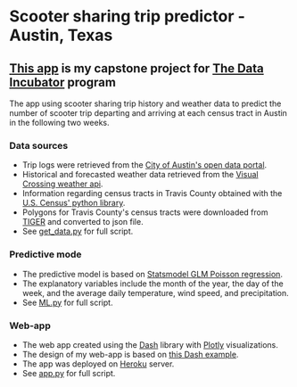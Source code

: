 # Scooter sharing trip predictor - Austin, Texas
## [This app](https://scooter-predict.herokuapp.com/) is my capstone project for [The Data Incubator](https://www.thedataincubator.com) program

The app using scooter sharing trip history and weather data to predict the number of scooter trip departing and arriving at each census tract in Austin in the following two weeks.

### Data sources
* Trip logs were retrieved from the [City of Austin's open data portal](https://data.austintexas.gov/Transportation-and-Mobility/Shared-Micromobility-Vehicle-Trips/7d8e-dm7r).
* Historical and forecasted weather data retrieved from the [Visual Crossing weather api](https://www.visualcrossing.com/weather-api).
* Information regarding census tracts in Travis County obtained with the [U.S. Census' python library](https://pypi.org/project/census/).
* Polygons for Travis County's census tracts were downloaded from [TIGER](https://www.census.gov/geographies/mapping-files/time-series/geo/tiger-line-file.html) and converted to json file.
* See [get_data.py]() for full script.

### Predictive mode
* The predictive model is based on [Statsmodel GLM Poisson regression](https://www.statsmodels.org/stable/glm.html).
* The explanatory variables include the month of the year, the day of the week, and the average daily temperature, wind speed, and precipitation.
* See [ML.py]() for full script.

### Web-app
* The web app created using the [Dash](https://dash.plotly.com/) library with [Plotly](https://plotly.com/python/) visualizations.
* The design of my web-app is based on [this Dash example](https://github.com/plotly/dash-sample-apps/tree/master/apps/dash-study-browser).
* The app was deployed on [Heroku](https://www.heroku.com/) server.
* See [app.py]() for full script.
